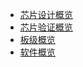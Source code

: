 - [芯片设计概览](docs/芯片设计/index.md)
- [芯片验证概览](docs/芯片验证/index.md)
- [板级概览](docs/板级硬件/index.md)
- [软件概览](docs/软件/index.md)